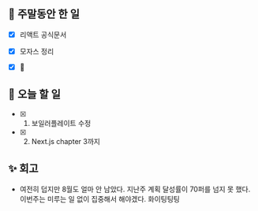 ## 🐣 주말동안 한 일

- [x] 리액트 공식문서
- [x] 모자스 정리
- [x] 🥐


## 🐤 오늘 할 일

- [x] 1. 보일러플레이트 수정
- [x] 2. Next.js chapter 3까지

## ✨ 회고

- 여전히 덥지만 8월도 얼마 안 남았다. 지난주 계획 달성률이 70퍼를 넘지 못 했다. 이번주는 미루는 일 없이 집중해서 해야겠다. 화이팅팅팅